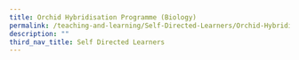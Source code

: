 ```yaml
---
title: Orchid Hybridisation Programme (Biology)
permalink: /teaching-and-learning/Self-Directed-Learners/Orchid-Hybridisation-Programme-Biology/permalink
description: ""
third_nav_title: Self Directed Learners
---
```

